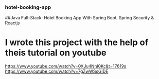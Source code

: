 ### hotel-booking-app
##Java Full-Stack: Hotel Booking App With Spring Boot, Spring Security &amp; Reactjs

# I wrote this project with the help of theis tutorial on youtube
https://www.youtube.com/watch?v=0XJu4Nnl0Kc&t=17619s
https://www.youtube.com/watch?v=7gZwWSsGIDE
